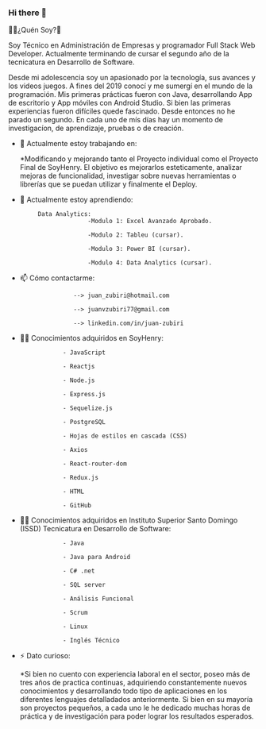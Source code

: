 ### Hi there 👋

🙋‍♂️¿Quén Soy?🧑

Soy Técnico en Administración de Empresas y programador Full Stack Web Developer. Actualmente terminando de cursar el segundo año de la tecnicatura en Desarrollo de Software.

Desde mi adolescencia soy un apasionado por la tecnología, sus avances y los videos juegos. A fines del 2019  conocí y me sumergí en el mundo de la programación. Mis primeras prácticas fueron con Java, desarrollando App de escritorio y App móviles con Android Studio. Si bien las primeras experiencias fueron difíciles quede fascinado. Desde entonces no he parado un segundo. En cada uno de mís días hay un momento de investigacíon, de aprendizaje, pruebas o de creación.

- 🔭 Actualmente estoy trabajando en:

     *Modificando y mejorando tanto el Proyecto individual como el Proyecto Final de SoyHenry. El objetivo es mejorarlos esteticamente, analizar  mejoras de funcionalidad, investigar sobre nuevas herramientas o librerías que se puedan utilizar y finalmente el Deploy.

- 🌱 Actualmente estoy aprendiendo:
  
           Data Analytics:
                         -Modulo 1: Excel Avanzado Aprobado.
  
                         -Modulo 2: Tableu (cursar).
  
                         -Modulo 3: Power BI (cursar).
  
                         -Modulo 4: Data Analytics (cursar).
                 
- 📫 Cómo contactarme:
  
                     --> juan_zubiri@hotmail.com
  
                     --> juanvzubiri77@gmail.com

                     --> linkedin.com/in/juan-zubiri

- 👨‍💻 Conocimientos adquiridos en SoyHenry:
 
                  - JavaScript
  
                  - Reactjs
  
                  - Node.js
  
                  - Express.js
  
                  - Sequelize.js
  
                  - PostgreSQL
  
                  - Hojas de estilos en cascada (CSS)
  
                  - Axios
  
                  - React-router-dom
  
                  - Redux.js
  
                  - HTML
  
                  - GitHub
  
- 👨‍💻 Conocimientos adquiridos en Instituto Superior Santo Domingo (ISSD) Tecnicatura en Desarrollo de Software:
  
                  - Java
  
                  - Java para Android
  
                  - C# .net
  
                  - SQL server
  
                  - Análisis Funcional
  
                  - Scrum
  
                  - Linux
  
                  - Inglés Técnico
                      
- ⚡ Dato curioso:
  
  *Si bien no cuento con experiencia laboral en el sector, poseo más de tres años de practica continuas, adquiriendo constantemente nuevos conocimientos y desarrollando todo tipo de aplicaciones en los diferentes lenguajes detalladados anteriormente. Si bien en su mayoría son proyectos pequeños, a cada uno le he dedicado muchas horas de práctica y de investigación para poder lograr los resultados esperados.


  


